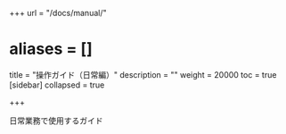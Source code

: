 +++
url = "/docs/manual/"
# aliases = []
title = "操作ガイド（日常編）"
description = ""
weight = 20000
toc = true
[sidebar]
collapsed = true

+++

日常業務で使用するガイド
